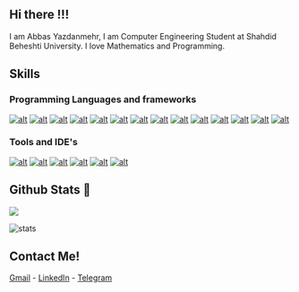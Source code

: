 ## Hi there !!!

I am Abbas Yazdanmehr, I am Computer Engineering Student at Shahdid Beheshti University. 
I love Mathematics and Programming.


## Skills

### Programming Languages and frameworks

[![alt](https://skillicons.dev/icons?i=python)](https://www.python.org/)
[![alt](https://skillicons.dev/icons?i=c)](https://www.cprogramming.com/)
[![alt](https://skillicons.dev/icons?i=cpp)](https://www.cprogramming.com/)
[![alt](https://skillicons.dev/icons?i=java)](https://www.java.com/en/)
[![alt](https://skillicons.dev/icons?i=javascript)](https://www.javascript.com/)
[![alt](https://skillicons.dev/icons?i=dart)](https://dart.dev/)
[![alt](https://skillicons.dev/icons?i=flutter)](https://flutter.dev/)
[![alt](https://skillicons.dev/icons?i=latex)](https://www.latex-project.org/)
[![alt](https://skillicons.dev/icons?i=cs)](https://flutter.dev/)
[![alt](https://skillicons.dev/icons?i=matlab)](https://www.mathworks.com/products/matlab.html)
[![alt](https://skillicons.dev/icons?i=html)](https://www.w3schools.com/html/)
[![alt](https://skillicons.dev/icons?i=css)](https://www.w3schools.com/css/)
[![alt](https://skillicons.dev/icons?i=sass)](https://sass-lang.com/guide)
[![alt](https://skillicons.dev/icons?i=django)](https://www.djangoproject.com/)

### Tools and IDE's

[![alt](https://skillicons.dev/icons?i=vscode)](https://code.visualstudio.com/)
[![alt](https://skillicons.dev/icons?i=git)](https://git-scm.com/)
[![alt](https://skillicons.dev/icons?i=github)](https://github.com/)
[![alt](https://skillicons.dev/icons?i=gitlab)](https://about.gitlab.com/)
[![alt](https://skillicons.dev/icons?i=idea)](https://www.jetbrains.com/idea/)
[![alt](https://skillicons.dev/icons?i=godot)](https://godotengine.org/)


## Github Stats 🤠

![](https://komarev.com/ghpvc/?username=abbasyazdanmehr)

![stats](https://github-readme-stats.vercel.app/api?username=abbasyazdanmehr&show_icons=true&theme=radical)


## Contact Me!

<a href="mailto:kjkj55047@gmail.com">Gmail</a> - 
<a href="https://www.linkedin.com/in/abbas-yazdanmehr-a0b6b4246/">LinkedIn</a> - 
<a href="https://t.me/Abbas_Yazdanmehr">Telegram</a>

